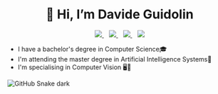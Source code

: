 <h1 align="center">👋 Hi, I’m Davide Guidolin</h1>

<p align='center'>
  <a href="https://linkedin.com/in/davide-guidolin-a2aa9117">
    <img src="https://img.shields.io/badge/LinkedIn-0077B5?style=for-the-badge&logo=linkedin&logoColor=white"></img>
  </a>&nbsp;&nbsp;
  <a href="https://github.com/Davide-Guidolin">
    <img src="https://img.shields.io/badge/GitHub-100000?style=for-the-badge&logo=github&logoColor=white"></img>
  </a>&nbsp;&nbsp;
  <a href="mailto:davide.guidolin11@gmail.com">
    <img src="https://img.shields.io/badge/Gmail-D14836?style=for-the-badge&logo=gmail&logoColor=white"></img>
  </a> 
  </a>&nbsp;&nbsp;
  <a href="https://davideguidolin.com/">
    <img src="https://img.shields.io/badge/website-000000?style=for-the-badge&logo=About.me&logoColor=white"></img>
  </a> 
</p>

* I have a bachelor's degree in Computer Science🎓
* I'm attending the master degree in Artificial Intelligence Systems📙
* I'm specialising in Computer Vision 🖥️👀

![GitHub Snake dark](github-snake-dark.svg#gh-dark-mode-only)
